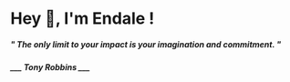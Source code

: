 <h1 title="head"> Hey 👋, I'm Endale !</h1>

**<h5><i>" The only limit to your impact is your imagination and commitment. "</i></h5>**

*<b>___ Tony Robbins ___</b>*
